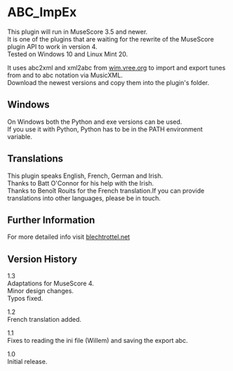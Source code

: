 # ABC_ImpEx

This plugin will run in MuseScore 3.5 and newer.  
It is one of the plugins that are waiting for the rewrite of the MuseScore plugin API to work in version 4.  
Tested on Windows 10 and Linux Mint 20.

It uses abc2xml and xml2abc from [wim.vree.org](https://wim.vree.org/svgParse) to import and export tunes from and to abc notation via MusicXML.  
Download the newest versions and copy them into the plugin's folder.

## Windows
On Windows both the Python and exe versions can be used.  
If you use it with Python, Python has to be in the PATH environment variable.

## Translations
This plugin speaks English, French, German and Irish.  
Thanks to Batt O'Connor for his help with the Irish.  
Thanks to Benoît Rouits for the French translation.If you can provide translations into other languages, please be in touch.

## Further Information
For more detailed info visit [blechtrottel.net](http://blechtrottel.net/en/abc_impex.html)

## Version History
1.3  
Adaptations for MuseScore 4.  
Minor design changes.  
Typos fixed.

1.2  
French translation added.

1.1  
Fixes to reading the ini file (Willem) and saving the export abc. 

1.0  
Initial release.
